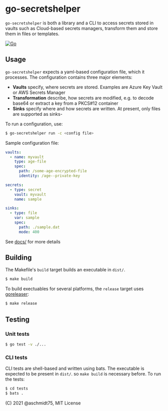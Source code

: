 # go-secretshelper

`go-secretshelper` is both a library and a CLI to access secrets stored in vaults such as Cloud-based secrets managers, transform them and store them in files or templates.

[![Go](https://github.com/aschmidt75/go-secretshelper/actions/workflows/go.yaml/badge.svg)](https://github.com/aschmidt75/go-secretshelper/actions/workflows/go.yaml)

## Usage

`go-secretshelper` expects a yaml-based configuration file, which it processes. The configuration contains three
major elements:

* **Vaults** specify, where secrets are stored. Examples are Azure Key Vault or AWS Secrets Manager
* **Transformation** describe, how secrets are modified, e.g. to decode base64 or extract a key from a PKCS#12 container
* **Sinks** specify where and how secrets are written. At present, only files are supported as sinks-

To run a configuration, use: 

```bash
$ go-secretshelper run -c <config file>
```

Sample configuration file:
```yaml
vaults:
  - name: myvault
    type: age-file
    spec:
      path: /some-age-encrypted-file
      identity: /age--private-key

secrets:
  - type: secret
    vault: myvault
    name: sample

sinks:
  - type: file
    var: sample
    spec:
      path: ./sample.dat
      mode: 400
```

See [docs/](docs/README.md) for more details

## Building

The Makefile's `build` target builds an executable in `dist/`.

```bash
$ make build 
```

To build exectuables for several platforms, the `release` target uses [goreleaser](https://goreleaser.com/):

```bash
$ make release
```


## Testing

### Unit tests

```bash
$ go test -v ./...
```

### CLI tests

CLI tests are shell-based and written using bats. The executable is expected to be present in `dist/`. so `make build` 
is necessary before. To run the tests:

```bash
$ cd tests
$ bats .
```

(C) 2021 @aschmidt75, MIT License
